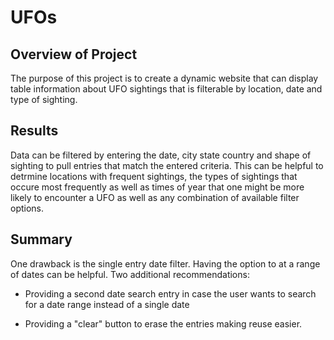 # UFOs

## Overview of Project

The purpose of this project is to create a dynamic website that can display table information about UFO sightings that is filterable by location, date and type of sighting. 

## Results 
Data can be filtered by entering the date, city state country and shape of sighting to pull entries that match the entered criteria. This can be helpful to detrmine locations with frequent sightings, the types of sightings that occure most frequently as well as times of year that one might be more likely to encounter a UFO as well as any combination of available filter options. 

        


## Summary
One drawback is the single entry date filter. Having the option to at a range of dates can be helpful. 
Two additional recommendations:

* Providing a second date search entry in case the user wants to search for a date range instead of a single date

* Providing a "clear" button to erase the entries making reuse easier. 
